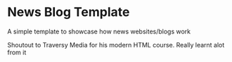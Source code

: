 # News Blog Template

A simple template to showcase how news websites/blogs work



Shoutout to  Traversy Media for his modern HTML course. Really learnt alot from it